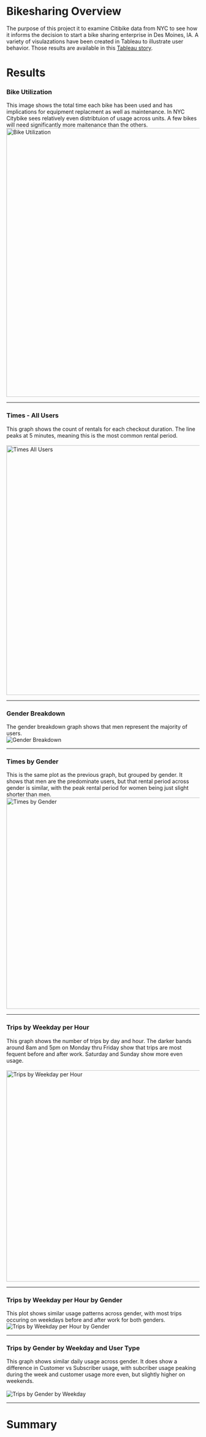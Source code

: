 # Bikesharing Overview
The purpose of this project it to examine Citibike data from NYC to see how it informs the decision to start a bike sharing enterprise in Des Moines, IA.  A variety of visulazations have been created in Tableau to illustrate user behavior.  Those results are available in this [Tableau story](https://public.tableau.com/app/profile/kyle.johnson3941/viz/bikesharing_challenge_16439516176010/Story1?publish=yes).

# Results
### Bike Utilization
This image shows the total time each bike has been used and has implications for equipment replacment as well as maintenance.  In NYC Citybike sees relatively even distribtuion of usage across units.  A few bikes will need significantly more maitenance than the others.
<img src="resources/1.png" alt="Bike Utilization" height="700"/><hr>

### Times - All Users
This graph shows the count of rentals for each checkout duration.  The line peaks at 5 minutes, meaning this is the most common rental period.  
<br><img src="resources/2.png" alt="Times All Users" height="650"/><hr>

### Gender Breakdown
The gender breakdown graph shows that men represent the majority of users.
<br><img src="resources/5.png" alt="Gender Breakdown"/><hr>

### Times by Gender
This is the same plot as the previous graph, but grouped by gender.  It shows that men are the predominate users, but that rental period across gender is similar, with the peak rental period for women being just slight shorter than men.
<br><img src="resources/3.png" alt="Times by Gender" height="550"/><hr>

### Trips by Weekday per Hour
This graph shows the number of trips by day and hour.  The darker bands around 8am and 5pm on Monday thru Friday show that trips are most fequent before and after work.  Saturday and Sunday show more even usage.  
<br><img src="resources/4.png" alt="Trips by Weekday per Hour" height="550"/><hr>

### Trips by Weekday per Hour by Gender
This plot shows similar usage patterns across gender, with most trips occuring on weekdays before and after work for both genders.
<br><img src="resources/6.png" alt="Trips by Weekday per Hour by Gender"/><hr>

### Trips by Gender by Weekday and User Type
This graph shows similar daily usage across gender.  It does show a difference in Customer vs Subscriber usage, with subcriber usage peaking during the week and customer usage more even, but slightly higher on weekends.  
<br><img src="resources/7.png" alt="Trips by Gender by Weekday"/><hr>


# Summary


